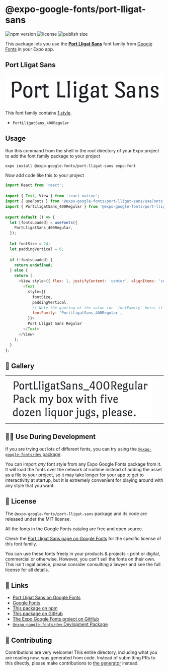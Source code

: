 # @expo-google-fonts/port-lligat-sans

![npm version](https://flat.badgen.net/npm/v/@expo-google-fonts/port-lligat-sans)
![license](https://flat.badgen.net/github/license/expo/google-fonts)
![publish size](https://flat.badgen.net/packagephobia/install/@expo-google-fonts/port-lligat-sans)

This package lets you use the [**Port Lligat Sans**](https://fonts.google.com/specimen/Port+Lligat+Sans) font family from [Google Fonts](https://fonts.google.com/) in your Expo app.

## Port Lligat Sans

![Port Lligat Sans](./font-family.png)

This font family contains [1 style](#-gallery).

- `PortLligatSans_400Regular`

## Usage

Run this command from the shell in the root directory of your Expo project to add the font family package to your project
```sh
expo install @expo-google-fonts/port-lligat-sans expo-font
```

Now add code like this to your project
```js
import React from 'react';

import { Text, View } from 'react-native';
import { useFonts } from '@expo-google-fonts/port-lligat-sans/useFonts';
import { PortLligatSans_400Regular } from '@expo-google-fonts/port-lligat-sans/400Regular';

export default () => {
  let [fontsLoaded] = useFonts({
    PortLligatSans_400Regular,
  });

  let fontSize = 24;
  let paddingVertical = 6;

  if (!fontsLoaded) {
    return undefined;
  } else {
    return (
      <View style={{ flex: 1, justifyContent: 'center', alignItems: 'center' }}>
        <Text
          style={{
            fontSize,
            paddingVertical,
            // Note the quoting of the value for `fontFamily` here; it expects a string!
            fontFamily: 'PortLligatSans_400Regular',
          }}>
          Port Lligat Sans Regular
        </Text>
      </View>
    );
  }
};

```

## 🔡 Gallery


||||
|-|-|-|
|![PortLligatSans_400Regular](./PortLligatSans_400Regular.ttf.png)||||


## 👩‍💻 Use During Development

If you are trying out lots of different fonts, you can try using the [`@expo-google-fonts/dev` package](https://github.com/expo/google-fonts/tree/master/font-packages/dev#readme).

You can import *any* font style from any Expo Google Fonts package from it. It will load the fonts
over the network at runtime instead of adding the asset as a file to your project, so it may take longer
for your app to get to interactivity at startup, but it is extremely convenient
for playing around with any style that you want.

## 📖 License

The `@expo-google-fonts/port-lligat-sans` package and its code are released under the MIT license.

All the fonts in the Google Fonts catalog are free and open source.

Check the [Port Lligat Sans page on Google Fonts](https://fonts.google.com/specimen/Port+Lligat+Sans) for the specific license of this font family.

You can use these fonts freely in your products & projects - print or digital, commercial or otherwise. However, you can't sell the fonts on their own. This isn't legal advice, please consider consulting a lawyer and see the full license for all details.

## 🔗 Links

- [Port Lligat Sans on Google Fonts](https://fonts.google.com/specimen/Port+Lligat+Sans)
- [Google Fonts](https://fonts.google.com/)
- [This package on npm](https://www.npmjs.com/package/@expo-google-fonts/port-lligat-sans)
- [This package on GitHub](https://github.com/expo/google-fonts/tree/master/font-packages/port-lligat-sans)
- [The Expo Google Fonts project on GitHub](https://github.com/expo/google-fonts)
- [`@expo-google-fonts/dev` Devlopment Package](https://github.com/expo/google-fonts/tree/master/font-packages/dev)

## 🤝 Contributing

Contributions are very welcome! This entire directory, including what you are reading now, was generated from code. Instead of submitting PRs to this directly, please make contributions to [the generator](https://github.com/expo/google-fonts/tree/master/packages/generator) instead.
